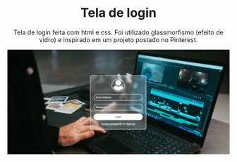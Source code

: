 <h1 align="center">Tela de login</h1>
<p align="center">Tela de login feita com html e css. Foi utilizado glassmorfismo (efeito de vidro) e inspirado em um projeto postado no Pinterest.</p>

![alt text](/img/teladelogin2.png)